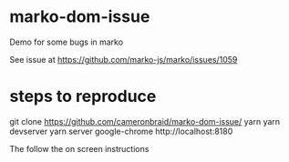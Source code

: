 # marko-dom-issue
Demo for some bugs in marko

See issue at https://github.com/marko-js/marko/issues/1059

# steps to reproduce

git clone https://github.com/cameronbraid/marko-dom-issue/
yarn
yarn devserver
yarn server
google-chrome http://localhost:8180

The follow the on screen instructions
